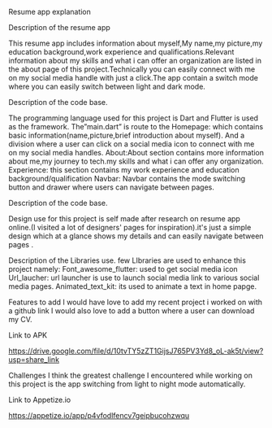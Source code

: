 Resume  app explanation

Description of the resume app

This resume app includes information about myself,My name,my picture,my education background,work experience and qualifications.Relevant information about my skills and what i can offer an organization are listed in the about page of this project.Technically  you can  easily connect with me on my social media handle with just a click.The app contain a switch mode where you can easily switch between light and dark mode.

Description of the code base.

The programming language used for this project is Dart and Flutter is used as the framework. The”main.dart” is route to the 
Homepage: which contains basic information(name,picture,brief introduction about myself). And a division where a user can click on a social media icon to connect with me on my social media handles.
About:About section contains more information about me,my journey to tech.my skills and what i can offer any organization.
Experience: this section contains my work experience and education background/qualification
Navbar: Navbar contains the mode switching button and drawer where users can navigate between pages.

Description of the code base.

Design use for this project is self made after research on resume app online.(I visited a lot of designers' pages for inspiration).it's just a simple design which at a glance shows my details and can easily navigate between pages .

Description of the Libraries use.
few LIbraries are used to enhance  this project namely:
Font_awesome_flutter: used to get social media  icon 
Url_laucher: url launcher is use to launch social media link to various social media pages.
Animated_text_kit: its used to animate a text in home papge.

Features to add 
I would have love to add my recent project i worked on with a github link 
I would also love to add a button where a user can download my CV.

Link to APK

https://drive.google.com/file/d/10tvTY5zZT1GijsJ765PV3Yd8_oL-ak5t/view?usp=share_link




Challenges
I think the greatest challenge I encountered while working on this project is the app  switching from light to night mode automatically.


Link to Appetize.io

https://appetize.io/app/p4vfodlfencv7geipbucohzwqu


